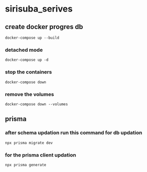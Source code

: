 # sirisuba_serives

## create docker progres db

`docker-compose up --build`

### detached mode

`docker-compose up -d`

### stop the containers

`docker-compose down`

### remove the volumes

`docker-compose down --volumes`

## prisma

### after schema updation run this command for db updation

`npx prisma migrate dev`

### for the prisma client updation

`npx prisma generate`
